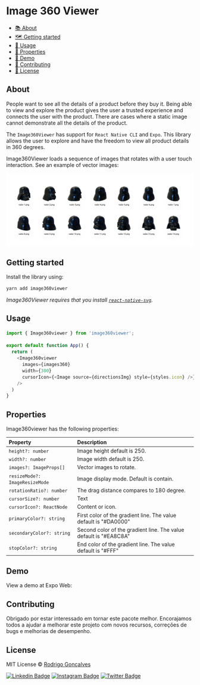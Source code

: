 

# Image 360 Viewer

- [📚 About](#about)
- [🗺 Getting started](#getting-started)
- [🎉 Usage](#usage)
- [📘 Properties](#properties)
- [📱 Demo](#demo)
- [👏 Contributing](#contributing)
- [💜 License](#license)
  

## About
People want to see all the details of a product before they buy it. Being able to view and explore the product gives the user a trusted experience and connects the user with the product. There are cases where a static image cannot demonstrate all the details of the product. 

The `Image360Viewer` has support for `React Native CLI` and `Expo`. This library allows the user to explore and have the freedom to view all product details in 360 degrees.


Image360Viewer loads a sequence of images that rotates with a user touch interaction. See an example of vector images:

![Vector Images](./assets/vector-images.png)


## Getting started
Install the library using:

```sh
yarn add image360viewer
```


_Image360Viewer requires that you install [`react-native-svg`](https://github.com/react-native-svg/react-native-svg)._


## Usage

```ts
import { Image360viewer } from 'image360viewer';

export default function App() {
  return (
    <Image360viewer
      images={images360}
      width={300}
      cursorIcon={<Image source={directionsImg} style={styles.icon} />}
    />
  )
}
```


## Properties

Image360viewer has the following properties:

| Property                       | Description                               |
| :-----------                   | :----------                               |
| `height?: number`              | Image height default is 250.              |
| `width?: number`               | Image width default is 250.               |
| `images?: ImageProps[]`        | Vector images to rotate.                 |
| `resizeMode?: ImageResizeMode` | Image display mode. Default is contain.   |
| `rotationRatio?: number`       | The drag distance compares to 180 degree. |
| `cursorSize?: number`          | Text                                      |
| `cursorIcon?: ReactNode`       | Content or icon.                          |
| `primaryColor?: string`        | First color of the gradient line. The value default is "#DA0000"  |
| `secondaryColor?: string`      | Second color of the gradient line. The value default is "#EA8C8A" |
| `stopColor?: string`           | End color of the gradient line. The value default is "#FFF"       |


## Demo
View a demo at Expo Web:


## Contributing 

Obrigado por estar interessado em tornar este pacote melhor. Encorajamos todos a ajudar a melhorar este projeto com novos recursos, correções de bugs e melhorias de desempenho.


## License

MIT License © [Rodrigo Gonçalves](https://github.com/rodrigorgtic)


[![Linkedin Badge](https://img.shields.io/badge/-Linkedin-6633cc?style=flat-square&logo=Linkedin&logoColor=white&link=https://www.linkedin.com/in/rodrigo-gon%C3%A7alves-santana/)](https://www.linkedin.com/in/rodrigo-gon%C3%A7alves-santana/) 
[![Instagram Badge](https://img.shields.io/badge/-Instagram-6633cc?style=flat-square&labelColor=6633cc&logo=instagram&logoColor=white&link=https://www.instagram.com/rodrigo.goncalves.s/)](https://www.instagram.com/rodrigo.goncalves.s/) 
[![Twitter Badge](https://img.shields.io/badge/-Twitter-6633cc?style=flat-square&logo=Twitter&logoColor=white&link=https://twitter.com/rodrigogsdev)](https://twitter.com/rodrigogsdev) 
